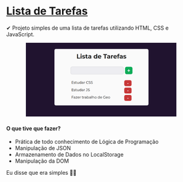 # [Lista de Tarefas](https://heyloh.github.io/todos/)
✔ Projeto simples de uma lista de tarefas utilizando HTML, CSS e JavaScript.

<p align="center">
  <img src="./assets/img/valid.png" width="400px">
</p>

#### O que tive que fazer?
- Prática de todo conhecimento de Lógica de Programação
- Manipulação de JSON
- Armazenamento de Dados no LocalStorage
- Manipulação da DOM

Eu disse que era simples 🤷🏽